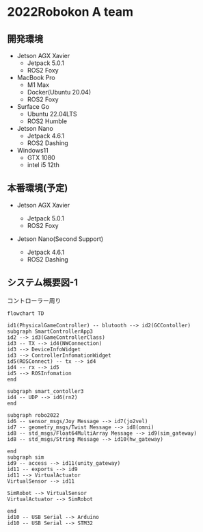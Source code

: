 # 2022Robokon A team
## 開発環境
- Jetson AGX Xavier
  - Jetpack 5.0.1
  - ROS2 Foxy
- MacBook Pro
  - M1 Max
  - Docker(Ubuntu 20.04)
  - ROS2 Foxy
- Surface Go
  - Ubuntu 22.04LTS
  - ROS2 Humble
- Jetson Nano
  - Jetpack 4.6.1
  - ROS2 Dashing
- Windows11
  - GTX 1080
  - intel i5 12th

## 本番環境(予定)
- Jetson AGX Xavier
  - Jetpack 5.0.1
  - ROS2 Foxy

- Jetson Nano(Second Support)
  - Jetpack 4.6.1
  - ROS2 Dashing

  

## システム概要図-1

コントローラー周り
```mermaid
flowchart TD

id1(PhysicalGameController) -- blutooth --> id2(GCContoller)
subgraph SmartControllerApp3
id2 --> id3(GameControllerClass)
id3 -- TX --> id4(NWConnection)
id3 --> DeviceInfoWidget
id3 --> ControllerInfomationWidget
id5(ROSConnect) -- tx --> id4
id4 -- rx --> id5
id5 --> ROSInfomation
end

subgraph smart_contoller3
id4 -- UDP --> id6(rn2)
end

subgraph robo2022
id6 -- sensor_msgs/Joy Message --> id7(jo2vel)
id7 -- geometry_msgs/Twist Message --> id8(omni)
id8 -- std_msgs/Float64MultiArray Message --> id9(sim_gateway)
id8 -- std_msgs/String Message --> id10(hw_gateway)

end
subgraph sim
id9 -- access --> id11(unity_gateway)
id11 -- exports --> id9
id11 --> VirtualActuator
VirtualSensor --> id11

SimRobot --> VirtualSensor
VirtualActuator --> SimRobot

end
id10 -- USB Serial --> Arduino
id10 -- USB Serial --> STM32


```

